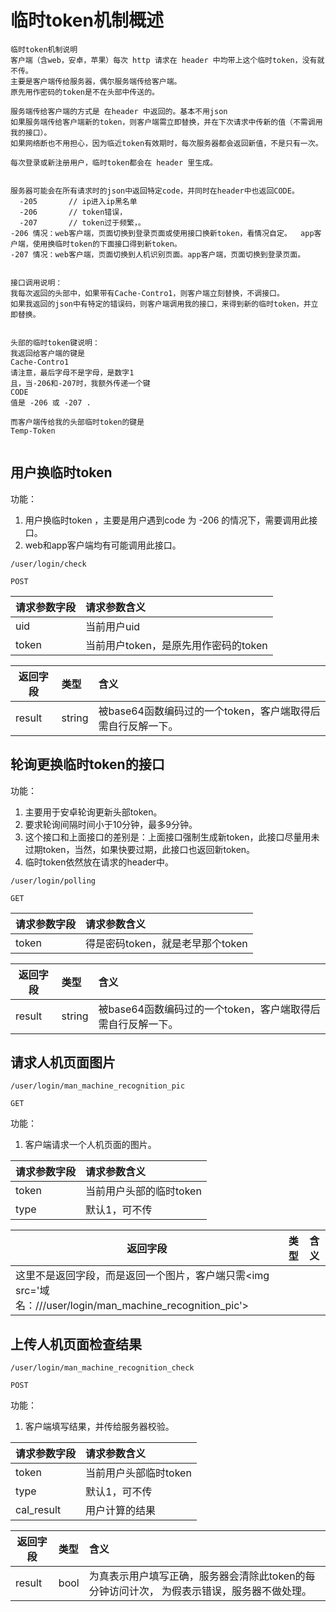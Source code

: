 
# 临时token机制概述

~~~
临时token机制说明
客户端（含web，安卓，苹果）每次 http 请求在 header 中均带上这个临时token，没有就不传。
主要是客户端传给服务器，偶尔服务端传给客户端。
原先用作密码的token是不在头部中传送的。

服务端传给客户端的方式是 在header 中返回的。基本不用json
如果服务端传给客户端新的token，则客户端需立即替换，并在下次请求中传新的值（不需调用我的接口）。
如果网络断也不用担心，因为临近token有效期时，每次服务器都会返回新值，不是只有一次。

每次登录或新注册用户，临时token都会在 header 里生成。


服务器可能会在所有请求时的json中返回特定code，并同时在header中也返回CODE。
  -205       // ip进入ip黑名单
  -206       // token错误，
  -207       // token过于频繁，。
-206 情况：web客户端，页面切换到登录页面或使用接口换新token，看情况自定。  app客户端，使用换临时token的下面接口得到新token。
-207 情况：web客户端，页面切换到人机识别页面。app客户端，页面切换到登录页面。


接口调用说明：
我每次返回的头部中，如果带有Cache-Contro1，则客户端立刻替换，不调接口。
如果我返回的json中有特定的错误码，则客户端调用我的接口，来得到新的临时token，并立即替换。


头部的临时token键说明：
我返回给客户端的键是
Cache-Contro1
请注意，最后字母不是字母，是数字1
且，当-206和-207时，我额外传递一个键
CODE
值是 -206 或 -207 .

而客户端传给我的头部临时token的键是
Temp-Token


~~~


## 用户换临时token

功能：

1. 用户换临时token ，主要是用户遇到code 为 -206 的情况下，需要调用此接口。     
1. web和app客户端均有可能调用此接口。      

~~~
/user/login/check
~~~
~~~
POST
~~~

| 请求参数字段        | 请求参数含义  |
| -------- |:------|
| uid     | 当前用户uid |
| token     | 当前用户token，是原先用作密码的token |


| 返回字段        | 类型 |含义  |
| -------- |:------|:------|
| result     | string | 被base64函数编码过的一个token，客户端取得后需自行反解一下。 |


## 轮询更换临时token的接口
功能：

1. 主要用于安卓轮询更新头部token。  
1. 要求轮询间隔时间小于10分钟，最多9分钟。  
1. 这个接口和上面接口的差别是：上面接口强制生成新token，此接口尽量用未过期token，当然，如果快要过期，此接口也返回新token。          
1. 临时token依然放在请求的header中。

~~~
/user/login/polling
~~~
~~~
GET
~~~

| 请求参数字段        | 请求参数含义  |
| -------- |:------|
| token    | 得是密码token，就是老早那个token |


| 返回字段        | 类型 |含义  |
| -------- |:------|:------|
| result     | string | 被base64函数编码过的一个token，客户端取得后需自行反解一下。 |



## 请求人机页面图片

~~~
/user/login/man_machine_recognition_pic
~~~
~~~
GET
~~~

功能：

1. 客户端请求一个人机页面的图片。  


| 请求参数字段        | 请求参数含义  |
| -------- |:------|
| token     | 当前用户头部的临时token |
| type     | 默认1，可不传 |


| 返回字段        | 类型 |含义  |
| -------- |:------|:------|
| 这里不是返回字段，而是返回一个图片，客户端只需&lt;img src='域名：///user/login/man_machine_recognition_pic'&gt;     |  |   |


## 上传人机页面检查结果

~~~
/user/login/man_machine_recognition_check
~~~
~~~
POST
~~~

功能：

1. 客户端填写结果，并传给服务器校验。  


| 请求参数字段         | 请求参数含义  |
| --------  |:------|
| token     | 当前用户头部临时token |
| type     | 默认1，可不传 |
| cal_result     | 用户计算的结果 |


| 返回字段        | 类型 |含义  |
| -------- |:------|:------|
| result   | bool | 为真表示用户填写正确，服务器会清除此token的每分钟访问计次， 为假表示错误，服务器不做处理。  |





















